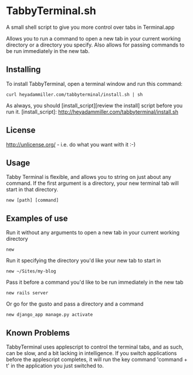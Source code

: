 TabbyTerminal.sh
==================

A small shell script to give you more control over tabs in Terminal.app

Allows you to run a command to open a new tab in your current working directory or a directory you specify. Also allows for passing commands to be run immediately in the new tab. 

Installing
----------

To install TabbyTerminal, open a terminal window and run this command:

	curl heyadammiller.com/tabbyterminal/install.sh | sh
	
As always, you should [install_script][review the install] script before you run it. 
[install_script]: http://heyadammiller.com/tabbyterminal/install.sh


License
-------

http://unlicense.org/ - i.e. do what you want with it :-)


Usage
-----

Tabby Terminal is flexible, and allows you to string on just about any command. If the first argument is a directory, your new terminal tab will start in that directory. 

	new [path] [command]


Examples of use
---------------

Run it without any arguments to open a new tab in your current working directory

	new 

Run it specifying the directory you'd like your new tab to start in

	new ~/Sites/my-blog

Pass it before a command you'd like to be run immediately in the new tab

	new rails server
	
Or go for the gusto and pass a directory and a command 

	new django_app manage.py activate
	
	
Known Problems
---------------
TabbyTerminal uses applescript to control the terminal tabs, and as such, can be slow, and a bit lacking in intelligence. If you switch applications before the applescript completes, it will run the key command 'command + t' in the application you just switched to. 